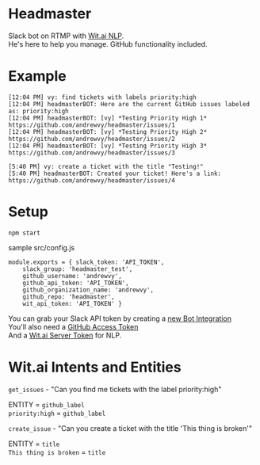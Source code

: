 # Headmaster

Slack bot on RTMP with [Wit.ai NLP](https://wit.ai).  
He's here to help you manage. GitHub functionality included.

# Example

```
[12:04 PM] vy: find tickets with labels priority:high
[12:04 PM] headmasterBOT: Here are the current GitHub issues labeled as: priority:high
[12:04 PM] headmasterBOT: [vy] *Testing Priority High 1* https://github.com/andrewvy/headmaster/issues/1
[12:04 PM] headmasterBOT: [vy] *Testing Priority High 2* https://github.com/andrewvy/headmaster/issues/2
[12:04 PM] headmasterBOT: [vy] *Testing Priority High 3* https://github.com/andrewvy/headmaster/issues/3

[5:40 PM] vy: create a ticket with the title "Testing!"
[5:40 PM] headmasterBOT: Created your ticket! Here's a link: https://github.com/andrewvy/headmaster/issues/4
```

# Setup

`npm start`

sample src/config.js

	module.exports = { slack_token: 'API_TOKEN',
		slack_group: 'headmaster_test',
		github_username: 'andrewvy',
		github_api_token: 'API_TOKEN',
		github_organization_name: 'andrewvy',
		github_repo: 'headmaster',
		wit_api_token: 'API_TOKEN' }


You can grab your Slack API token by creating a [new Bot Integration](https://slack.com/services/new/bot)  
You'll also need a [GitHub Access Token](https://github.com/settings/tokens)  
And a [Wit.ai Server Token](https://wit.ai/) for NLP.

# Wit.ai Intents and Entities

`get_issues` - "Can you find me tickets with the label priority:high"

ENTITY = `github_label`  
`priority:high` = `github_label`  

`create_issue` - "Can you create a ticket with the title 'This thing is broken'"

ENTITY = `title`  
`This thing is broken` = `title`
